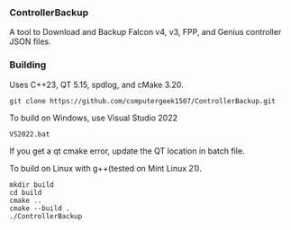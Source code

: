 ### ControllerBackup

A tool to Download and Backup Falcon v4, v3, FPP, and Genius controller JSON files.

### Building
Uses C++23, QT 5.15, spdlog, and cMake 3.20.

```git clone https://github.com/computergeek1507/ControllerBackup.git```

To build on Windows, use Visual Studio 2022

```VS2022.bat```

If you get a qt cmake error, update the QT location in batch file.

To build on Linux with g++(tested on Mint Linux 21).

```
mkdir build
cd build
cmake ..
cmake --build .
./ControllerBackup
```
